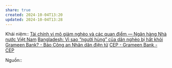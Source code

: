 ```yaml
---
share: true
created: 2024-10-04T13:20
updated: 2024-10-04T13:28
---
```

Khái niệm:: 
[Tài chính vi mô giảm nghèo và các quan điểm — Ngân hàng Nhà nước Việt Nam](https://sbv.gov.vn/webcenter/portal/vi/menu/rm/apph/tcnh/tcnh_chitiet?dDocName=SBV245209&p=29&_afrLoop=3549097939259755#%40%3F_afrLoop%3D3549097939259755%26centerWidth%3D80%2525%26dDocName%3DSBV245209%26leftWidth%3D20%2525%26p%3D29%26rightWidth%3D0%2525%26showFooter%3Dfalse%26showHeader%3Dfalse%26_adf.ctrl-state%3D10s1q03l10_4)
[Bangladesh: Vì sao “người hùng” của dân nghèo bị hất khỏi Grameen Bank? - Báo Công an Nhân dân điện tử](https://cand.com.vn/Kinh-te-Van-hoa-The-Thao/Bangladesh-Vi-sao-nguoi-hung-cua-dan-ngheo-bi-hat-khoi-Grameen-Bank-i300748/)
[CEP - Grameen Bank - CEP](https://cep.org.vn/vt_doi_tac/cep-grameen-bank/)


Nguồn:: 
